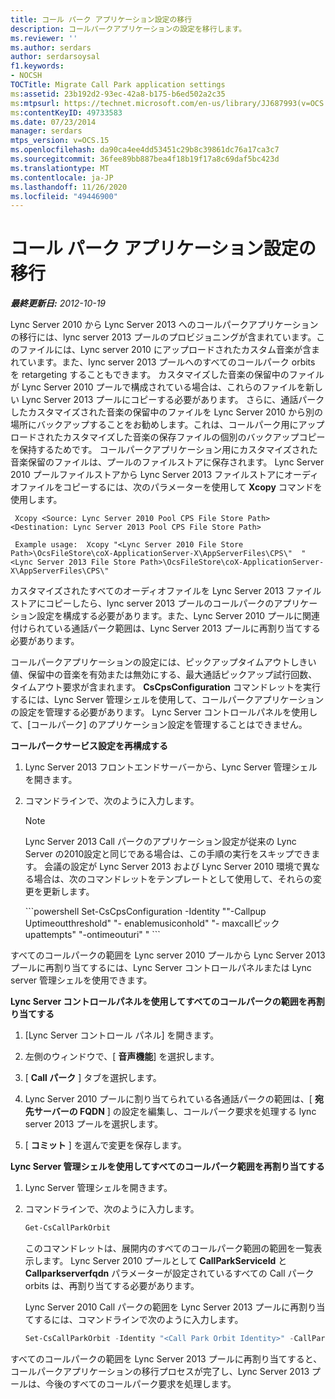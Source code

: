 ```yaml
---
title: コール パーク アプリケーション設定の移行
description: コールパークアプリケーションの設定を移行します。
ms.reviewer: ''
ms.author: serdars
author: serdarsoysal
f1.keywords:
- NOCSH
TOCTitle: Migrate Call Park application settings
ms:assetid: 23b192d2-93ec-42a8-b175-b6ed502a2c35
ms:mtpsurl: https://technet.microsoft.com/en-us/library/JJ687993(v=OCS.15)
ms:contentKeyID: 49733583
ms.date: 07/23/2014
manager: serdars
mtps_version: v=OCS.15
ms.openlocfilehash: da90ca4ee4dd53451c29b8c39861dc76a17ca3c7
ms.sourcegitcommit: 36fee89bb887bea4f18b19f17a8c69daf5bc423d
ms.translationtype: MT
ms.contentlocale: ja-JP
ms.lasthandoff: 11/26/2020
ms.locfileid: "49446900"
---
```

# <a name="migrate-call-park-application-settings"></a>コール パーク アプリケーション設定の移行

<div data-xmlns="http://www.w3.org/1999/xhtml">

<div class="topic" data-xmlns="https://www.w3.org/1999/xhtml" data-msxsl="urn:schemas-microsoft-com:xslt" data-cs="https://msdn.microsoft.com/">

<div data-asp="https://msdn2.microsoft.com/asp">



</div>

<div id="mainSection">

<div id="mainBody">

<span> </span>

_**最終更新日:** 2012-10-19_

Lync Server 2010 から Lync Server 2013 へのコールパークアプリケーションの移行には、lync server 2013 プールのプロビジョニングが含まれています。このファイルには、Lync server 2010 にアップロードされたカスタム音楽が含まれています。また、lync server 2013 プールへのすべてのコールパーク orbits を retargeting することもできます。 カスタマイズした音楽の保留中のファイルが Lync Server 2010 プールで構成されている場合は、これらのファイルを新しい Lync Server 2013 プールにコピーする必要があります。 さらに、通話パークしたカスタマイズされた音楽の保留中のファイルを Lync Server 2010 から別の場所にバックアップすることをお勧めします。これは、コールパーク用にアップロードされたカスタマイズした音楽の保存ファイルの個別のバックアップコピーを保持するためです。 コールパークアプリケーション用にカスタマイズされた音楽保留のファイルは、プールのファイルストアに保存されます。 Lync Server 2010 プールファイルストアから Lync Server 2013 ファイルストアにオーディオファイルをコピーするには、次のパラメーターを使用して **Xcopy** コマンドを使用します。

   ```console
    Xcopy <Source: Lync Server 2010 Pool CPS File Store Path> <Destination: Lync Server 2013 Pool CPS File Store Path>
   ```

   ```console
    Example usage:  Xcopy "<Lync Server 2010 File Store Path>\OcsFileStore\coX-ApplicationServer-X\AppServerFiles\CPS\"  "<Lync Server 2013 File Store Path>\OcsFileStore\coX-ApplicationServer-X\AppServerFiles\CPS\" 
   ```

カスタマイズされたすべてのオーディオファイルを Lync Server 2013 ファイルストアにコピーしたら、lync server 2013 プールのコールパークのアプリケーション設定を構成する必要があります。また、Lync Server 2010 プールに関連付けられている通話パーク範囲は、Lync Server 2013 プールに再割り当てする必要があります。

コールパークアプリケーションの設定には、ピックアップタイムアウトしきい値、保留中の音楽を有効または無効にする、最大通話ピックアップ試行回数、タイムアウト要求が含まれます。 **CsCpsConfiguration** コマンドレットを実行するには、Lync Server 管理シェルを使用して、コールパークアプリケーションの設定を管理する必要があります。 Lync Server コントロールパネルを使用して、[コールパーク] のアプリケーション設定を管理することはできません。

**コールパークサービス設定を再構成する**

1.  Lync Server 2013 フロントエンドサーバーから、Lync Server 管理シェルを開きます。

2.  コマンドラインで、次のように入力します。
    
    <div>
    

    > [!NOTE]  
    > Lync Server 2013 Call パークのアプリケーション設定が従来の Lync Server の2010設定と同じである場合は、この手順の実行をスキップできます。 会議の設定が Lync Server 2013 および Lync Server 2010 環境で異なる場合は、次のコマンドレットをテンプレートとして使用して、それらの変更を更新します。

    
    </div>
    ```powershell
        Set-CsCpsConfiguration -Identity "<LS2013 Call Park Service ID>"-Callpup Uptimeoutthreshold" "- <LS2010 CPS TimeSpan> enablemusiconhold" "- <LS2010 CPS value> maxcallピック upattempts" <LS2010 CPS pickup attempts> "-ontimeouturi" <LS2010 CPS timeout URI> " ```

すべてのコールパークの範囲を Lync server 2010 プールから Lync Server 2013 プールに再割り当てするには、Lync Server コントロールパネルまたは Lync server 管理シェルを使用できます。

**Lync Server コントロールパネルを使用してすべてのコールパークの範囲を再割り当てする**

1.  [Lync Server コントロール パネル] を開きます。

2.  左側のウィンドウで、[ **音声機能**] を選択します。

3.  [ **Call パーク** ] タブを選択します。

4.  Lync Server 2010 プールに割り当てられている各通話パークの範囲は、[ **宛先サーバーの FQDN** ] の設定を編集し、コールパーク要求を処理する lync server 2013 プールを選択します。

5.  [ **コミット** ] を選んで変更を保存します。

**Lync Server 管理シェルを使用してすべてのコールパーク範囲を再割り当てする**

1.  Lync Server 管理シェルを開きます。

2.  コマンドラインで、次のように入力します。
    ```powershell
    Get-CsCallParkOrbit
    ```
    
    このコマンドレットは、展開内のすべてのコールパーク範囲の範囲を一覧表示します。 Lync Server 2010 プールとして **CallParkServiceId** と **Callparkserverfqdn** パラメーターが設定されているすべての Call パーク orbits は、再割り当てする必要があります。
    
    Lync Server 2010 Call パークの範囲を Lync Server 2013 プールに再割り当てするには、コマンドラインで次のように入力します。
    
    ```powershell
    Set-CsCallParkOrbit -Identity "<Call Park Orbit Identity>" -CallParkService "service:ApplicationServer:<Lync Server 2013 Pool FQDN>"
    ```

すべてのコールパークの範囲を Lync Server 2013 プールに再割り当てすると、コールパークアプリケーションの移行プロセスが完了し、Lync Server 2013 プールは、今後のすべてのコールパーク要求を処理します。

</div>

<span> </span>

</div>

</div>

</div>

